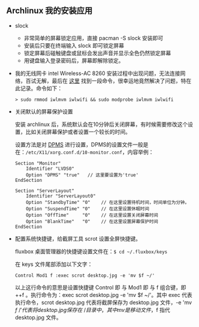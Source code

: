 ## Archlinux 我的安装应用

+   slock
    -   非常简单的屏幕锁定应用，直接 pacman -S slock 安装即可
    -   安装后只要在终端输入 slock 即可锁定屏幕
    -   锁定屏幕后碰触键盘或鼠标会发出声音并显示全色仍然锁定屏幕
    -   用键盘输入登录密码后，屏幕即解除锁定。

+   我的无线网卡 intel Wireless-AC 8260 安装过程中出现问题，无法连接网络，百试无解，最后在 [这里][1] 找到一段命令，很幸运地竟然解决了问题，特在此记录。命令如下：

        > sudo rmmod iwlmvm iwlwifi && sudo modprobe iwlmvm iwlwifi

+   关闭默认的屏幕保护设置

    安装 archlinux 后，系统默认会在10分钟后关闭屏幕，有时候需要修改这个设置，比如关闭屏幕保护或者设置一个较长的时间。

    设置方法是对 [DPMS][2] 进行设置，DPMS的设置文件一般是在：`/etc/X11/xorg.conf.d/10-monitor.conf`，内容举例：

        Section "Monitor"
            Identifier "LVDS0"
            Option "DPMS" "true"   // 这里要设置为'true'
        EndSection

        Section "ServerLayout"
            Identifier "ServerLayout0"
            Option "StandbyTime" "0"    // 在这里设置待机时间，时间单位为分钟。
            Option "SuspendTime" "0"    // 在这里设置休眠时间
            Option "OffTime"     "0"    // 在这里设置关闭屏幕时间
            Option "BlankTime"   "0"    // 在这里设置屏幕保护时间
        EndSection        
        
+   配置系统快捷键，给截屏工具 scrot 设置全屏快捷键。

    fluxbox 桌面管理器的快捷键设置文件在：`$ cd ~/.fluxbox/keys`

    在 keys 文件尾部添加以下文字：

        Control Mod1 f :exec scrot desktop.jpg -e 'mv $f ~/'

    以上这行命令的意思是设置快捷键 Control 即 <ctrl> 与 Mod1 即 <Alt> 与 f 组合键，即 <Ctrl>+<Alt>+f 。执行命令为：exec scrot desktop.jpg -e 'mv $f ~/'。其中 exec 代表执行命令，scrot desktop.jpg 代表将截屏保存为 desktop.jpg 文件，-e 'mv $f ~/' 代表将 desktop.jpg 保存在 ~/ 目录中，其中 mv 是移动文件，$f 指代 desktop.jpg 文件。


[1]: https://forum.manjaro.org/t/problems-getting-network-address-via-wireless/5007/2 "Problems getting network address via wireless"
[2]: https://wiki.archlinux.org/index.php/Display_Power_Management_Signaling "Display Power Management Signaling"
